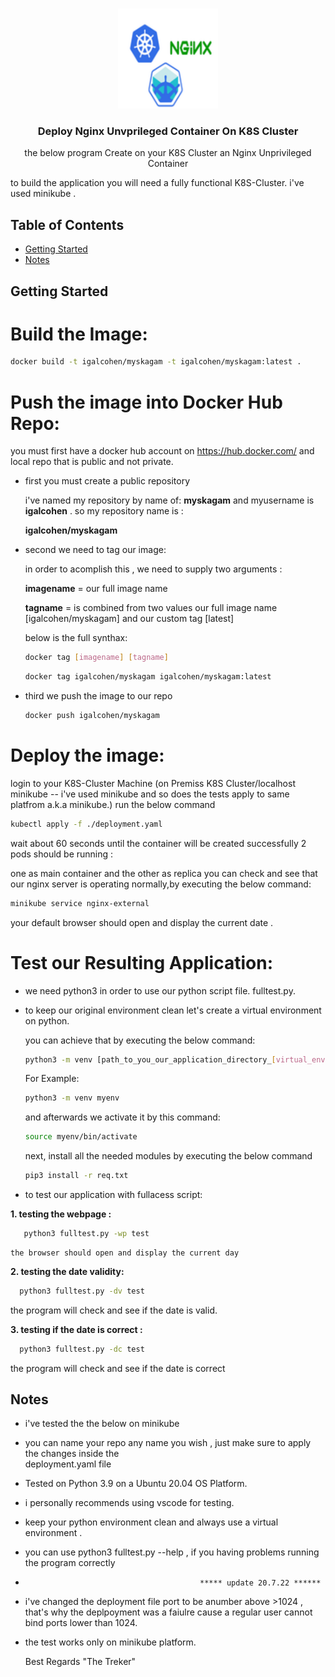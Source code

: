 
<!-- PROJECT LOGO -->
<br />
<p align="center">
  <a href="git@gitlab.com:gilchn52/k8s-hyperv-deploy.git">
    <img src="images/logo.png" alt="Logo" width="160" height="160">
  </a>

  <h3 align="center">Deploy Nginx Unvprileged Container On K8S Cluster</h3>

  <p align="center">
    the below program Create on your K8S Cluster an Nginx Unprivileged Container

to build the application you will need a fully functional K8S-Cluster. 
i've used minikube  .
    <br />

  </p>
</p>



<!-- TABLE OF CONTENTS -->
## Table of Contents

* [Getting Started](#getting-started)
* [Notes](#Notes)




<!-- GETTING STARTED -->
## Getting Started

Build the Image: 
=============================

```sh
docker build -t igalcohen/myskagam -t igalcohen/myskagam:latest .
```
Push the image into Docker Hub Repo:
=======================================

you must first have a docker hub account on https://hub.docker.com/ and local repo that is public and not private.

* first you must create a public repository 
 
  i've named my repository by name of: **myskagam**
  and myusername is **igalcohen** . so my repository name is : 

  **igalcohen/myskagam**


* second we need to tag our image:
 
  in order to acomplish this , we need to supply two arguments :

  **imagename** = our full image name

  **tagname** = is combined from two values our full image name [igalcohen/myskagam] and our custom tag [latest]

  below is the full synthax:
  
  ```sh
  docker tag [imagename] [tagname]
  ```

  ```sh
  docker tag igalcohen/myskagam igalcohen/myskagam:latest
  ```
  
* third we push the image to our repo

  ```sh
  docker push igalcohen/myskagam
  ```

Deploy the image:
=================

login to your K8S-Cluster Machine (on Premiss K8S Cluster/localhost minikube -- i've used minikube and so does the tests apply to same platfrom a.k.a minikube.)
run the below command

```sh
kubectl apply -f ./deployment.yaml
```
wait about 60 seconds until the container will be created successfully
2 pods should be running :

one as main container and the other as replica 
you can check and see that our nginx server is operating normally,by executing the below command:

```sh
minikube service nginx-external
```

your default browser should open and display the current date .

Test our Resulting Application:
===============================
* we need python3 in order to use our python script file.
 fulltest.py.

* to keep our original environment clean let's create a 
  virtual environment on python.

  you can achieve that by executing the below command:

  ```sh
  python3 -m venv [path_to_you_our_application_directory_[virtual_environment_name]]
  ```

  For Example:
  ```sh
  python3 -m venv myenv
  ```

  and afterwards we activate it by this command:

  ```sh
  source myenv/bin/activate
  ```

  next, install all the needed modules by executing the below command

  ```sh
  pip3 install -r req.txt
  ```

 * to test our application with fullacess script:

 **1. testing the webpage :**
   
```sh
   python3 fulltest.py -wp test
```

    the browser should open and display the current day 

 **2. testing the date validity:**
   
```sh
  python3 fulltest.py -dv test
  ```
  the program will check and see if the date is valid.

 **3. testing if the date is correct :**

```sh
  python3 fulltest.py -dc test
```
  the program will check and see if the date is correct




<!-- Notes -->
## Notes

* i've tested the the below on minikube 
* you can name your repo any name you wish , just make sure to apply the changes inside the    
  deployment.yaml file
* Tested on Python 3.9 on a Ubuntu 20.04 OS Platform.
* i personally recommends using vscode for testing.

* keep your python environment clean and always use a 
  virtual environment .

* you can use python3 fulltest.py --help , if you having problems running the program correctly
*                                            ***** update 20.7.22 ******
* i've changed the deployment file port to be anumber above >1024 , that's why the deplpoyment was a faiulre cause a regular user cannot bind ports lower 
  than 1024.

* the test works only on minikube platform.

  Best Regards
  "The Treker"







